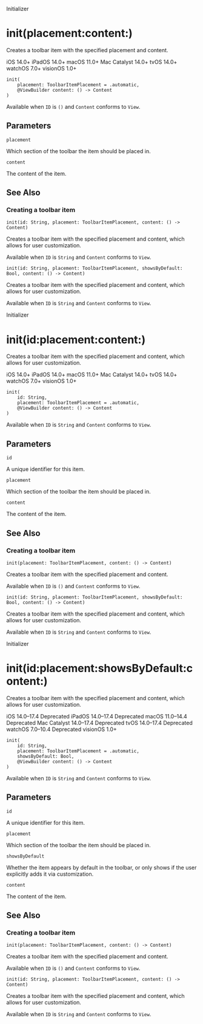Initializer

# init(placement:content:)

Creates a toolbar item with the specified placement and content.

iOS 14.0+  iPadOS 14.0+  macOS 11.0+  Mac Catalyst 14.0+  tvOS 14.0+  watchOS
7.0+  visionOS 1.0+

    
    
    init(
        placement: ToolbarItemPlacement = .automatic,
        @ViewBuilder content: () -> Content
    )

Available when `ID` is `()` and `Content` conforms to `View`.

##  Parameters

`placement`

    

Which section of the toolbar the item should be placed in.

`content`

    

The content of the item.

## See Also

### Creating a toolbar item

`init(id: String, placement: ToolbarItemPlacement, content: () -> Content)`

Creates a toolbar item with the specified placement and content, which allows
for user customization.

Available when `ID` is `String` and `Content` conforms to `View`.

`init(id: String, placement: ToolbarItemPlacement, showsByDefault: Bool,
content: () -> Content)`

Creates a toolbar item with the specified placement and content, which allows
for user customization.

Available when `ID` is `String` and `Content` conforms to `View`.

Initializer

# init(id:placement:content:)

Creates a toolbar item with the specified placement and content, which allows
for user customization.

iOS 14.0+  iPadOS 14.0+  macOS 11.0+  Mac Catalyst 14.0+  tvOS 14.0+  watchOS
7.0+  visionOS 1.0+

    
    
    init(
        id: String,
        placement: ToolbarItemPlacement = .automatic,
        @ViewBuilder content: () -> Content
    )

Available when `ID` is `String` and `Content` conforms to `View`.

##  Parameters

`id`

    

A unique identifier for this item.

`placement`

    

Which section of the toolbar the item should be placed in.

`content`

    

The content of the item.

## See Also

### Creating a toolbar item

`init(placement: ToolbarItemPlacement, content: () -> Content)`

Creates a toolbar item with the specified placement and content.

Available when `ID` is `()` and `Content` conforms to `View`.

`init(id: String, placement: ToolbarItemPlacement, showsByDefault: Bool,
content: () -> Content)`

Creates a toolbar item with the specified placement and content, which allows
for user customization.

Available when `ID` is `String` and `Content` conforms to `View`.

Initializer

# init(id:placement:showsByDefault:content:)

Creates a toolbar item with the specified placement and content, which allows
for user customization.

iOS 14.0–17.4  Deprecated  iPadOS 14.0–17.4  Deprecated  macOS 11.0–14.4
Deprecated  Mac Catalyst 14.0–17.4  Deprecated  tvOS 14.0–17.4  Deprecated
watchOS 7.0–10.4  Deprecated  visionOS 1.0+

    
    
    init(
        id: String,
        placement: ToolbarItemPlacement = .automatic,
        showsByDefault: Bool,
        @ViewBuilder content: () -> Content
    )

Available when `ID` is `String` and `Content` conforms to `View`.

##  Parameters

`id`

    

A unique identifier for this item.

`placement`

    

Which section of the toolbar the item should be placed in.

`showsByDefault`

    

Whether the item appears by default in the toolbar, or only shows if the user
explicitly adds it via customization.

`content`

    

The content of the item.

## See Also

### Creating a toolbar item

`init(placement: ToolbarItemPlacement, content: () -> Content)`

Creates a toolbar item with the specified placement and content.

Available when `ID` is `()` and `Content` conforms to `View`.

`init(id: String, placement: ToolbarItemPlacement, content: () -> Content)`

Creates a toolbar item with the specified placement and content, which allows
for user customization.

Available when `ID` is `String` and `Content` conforms to `View`.


